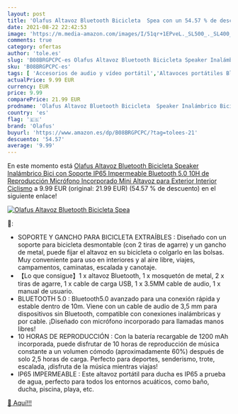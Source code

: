 ```yaml
---
layout: post
title: 'Olafus Altavoz Bluetooth Bicicleta  Spea con un 54.57 % de descuento'
date: 2021-08-22 22:42:53
image: 'https://m.media-amazon.com/images/I/51qr+1EPveL._SL500_._SL400_.jpg'
comments: true
category: ofertas
author: 'tole.es'
slug: 'B08BRGPCPC-es Olafus Altavoz Bluetooth Bicicleta Speaker Inalámbrico...'
sku: 'B08BRGPCPC-es'
tags: [ 'Accesorios de audio y vídeo portátil','Altavoces portátiles Bluetooth','Altavoces portátiles y altavoces con puerto dock','Audio y vídeo portátil','Electrónica','bicicleta','olafus', ]
actualPrice: 9.99 EUR
currency: EUR
price: 9.99
comparePrice: 21.99 EUR
prodname: 'Olafus Altavoz Bluetooth Bicicleta  Speaker Inalámbrico Bici con Soporte  IP65 Impermeable  Bluetooth 5.0  10H de Reproducción  Micrófono Incorporado  Mini Altavoz para Exterior Interior Ciclismo'
country: 'es'
flag: '🇪🇸'
brand: 'Olafus'
buyurl: 'https://www.amazon.es/dp/B08BRGPCPC/?tag=tolees-21'
descuento: '54.57'
average: '9.99'
---
```


En este momento está [Olafus Altavoz Bluetooth Bicicleta  Speaker Inalámbrico Bici con Soporte  IP65 Impermeable  Bluetooth 5.0  10H de Reproducción  Micrófono Incorporado  Mini Altavoz para Exterior Interior Ciclismo](https://www.amazon.es/dp/B08BRGPCPC/?tag=tolees-21) a 9.99 EUR (original: 21.99 EUR) (54.57 %  de descuento) en el siguiente enlace!

[![Olafus Altavoz Bluetooth Bicicleta  Spea](https://m.media-amazon.com/images/I/51qr+1EPveL._SL500_._SL400_.jpg)](https://www.amazon.es/dp/B08BRGPCPC/?tag=tolees-21)

🔎:

- SOPORTE Y GANCHO PARA BICICLETA EXTRAÍBLES : Diseñado con un soporte para bicicleta desmontable (con 2 tiras de agarre) y un gancho de metal, puede fijar el altavoz en su bicicleta o colgarlo en las bolsas. Muy conveniente para uso en interiores y al aire libre, viajes, campamentos, caminatas, escalada y canotaje.
- 【Lo que consigue】1 x altavoz Bluetooth, 1 x mosquetón de metal, 2 x tiras de agarre, 1 x cable de carga USB, 1 x 3.5MM cable de audio, 1 x manual de usuario.
- BLUETOOTH 5.0 : Bluetooth5.0 avanzado para una conexión rápida y estable dentro de 10m. Viene con un cable de audio de 3,5 mm para dispositivos sin Bluetooth, compatible con conexiones inalámbricas y por cable. ¡Diseñado con micrófono incorporado para llamadas manos libres!
- 10 HORAS DE REPRODUCCIÓN : Con la batería recargable de 1200 mAh incorporada, puede disfrutar de 10 horas de reproducción de música constante a un volumen cómodo (aproximadamente 60%) después de solo 2,5 horas de carga. Perfecto para deportes, senderismo, trote, escalada, ¡disfruta de la música mientras viajas!
- IP65 IMPERMEABLE : Este altavoz portátil para ducha es IP65 a prueba de agua, perfecto para todos los entornos acuáticos, como baño, ducha, piscina, playa, etc.

[🛒 Aquí!!!](https://www.amazon.es/dp/B08BRGPCPC/?tag=tolees-21)
